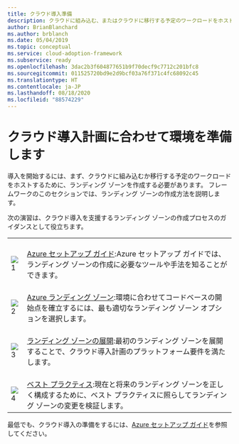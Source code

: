 ```yaml
---
title: クラウド導入準備
description: クラウドに組み込む、またはクラウドに移行する予定のワークロードをホストするために、ランディング ゾーンを作成する方法について説明します。
author: BrianBlanchard
ms.author: brblanch
ms.date: 05/04/2019
ms.topic: conceptual
ms.service: cloud-adoption-framework
ms.subservice: ready
ms.openlocfilehash: 3dac2b3f604877651b9f70decf9c7712c201bfc8
ms.sourcegitcommit: 011525720bd9e2d9bcf03a76f371c4fc68092c45
ms.translationtype: HT
ms.contentlocale: ja-JP
ms.lasthandoff: 08/18/2020
ms.locfileid: "88574229"
---
```

# <a name="ensure-the-environment-is-prepared-for-the-cloud-adoption-plan"></a>クラウド導入計画に合わせて環境を準備します

導入を開始するには、まず、クラウドに組み込むか移行する予定のワークロードをホストするために、ランディング ゾーンを作成する必要があります。 フレームワークのこのセクションでは、ランディング ゾーンの作成方法を説明します。

次の演習は、クラウド導入を支援するランディング ゾーンの作成プロセスのガイダンスとして役立ちます。

|  |  |
|--|--|
| <br> ![1](../_images/icons/1.png) | <br> [Azure セットアップ ガイド](./azure-setup-guide/index.md):Azure セットアップ ガイドでは、ランディング ゾーンの作成に必要なツールや手法を知ることができます。 |
| <br> ![2](../_images/icons/2.png) | <br> [Azure ランディング ゾーン](./landing-zone/index.md):環境に合わせてコードベースの開始点を確立するには、最も適切なランディング ゾーン オプションを選択します。 |
| <br> ![3](../_images/icons/3.png) | <br> [ランディング ゾーンの展開](./considerations/index.md):最初のランディング ゾーンを展開することで、クラウド導入計画のプラットフォーム要件を満たします。 |
| <br> ![4](../_images/icons/4.png) | <br> [ベスト プラクティス](./azure-best-practices/index.md):現在と将来のランディング ゾーンを正しく構成するために、ベスト プラクティスに照らしてランディング ゾーンの変更を検証します。 |

最低でも、クラウド導入の準備をするには、[Azure セットアップ ガイド](./azure-setup-guide/index.md)を参照してください。
